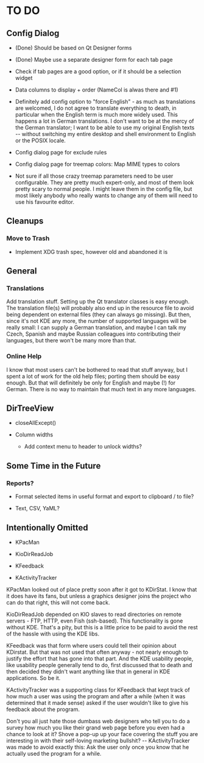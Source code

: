 # TO DO


## Config Dialog

- (Done) Should be based on Qt Designer forms

- (Done) Maybe use a separate designer form for each tab page

- Check if tab pages are a good option, or if it should be a selection widget

- Data columns to display + order (NameCol is alwas there and #1)


- Definitely add config option to "force English" - as much as translations are
  welcomed, I do not agree to translate everything to death, in particular when
  the English term is much more widely used. This happens a lot in German
  translations. I don't want to be at the mercy of the German translator; I
  want to be able to use my original English texts -- without switching my
  entire desktop and shell environment to English or the POSIX locale.

- Config dialog page for exclude rules

- Config dialog page for treemap colors: Map MIME types to colors

- Not sure if all those crazy treemap parameters need to be user
  configurable. They are pretty much expert-only, and most of them look pretty
  scary to normal people. I might leave them in the config file, but most
  likely anybody who really wants to change any of them will need to use his
  favourite editor.


## Cleanups

### Move to Trash

- Implement XDG trash spec, however old and abandoned it is



## General

### Translations

Add translation stuff. Setting up the Qt translator classes is easy enough. The
translation file(s) will probably also end up in the resource file to avoid
being dependent on external files (they can always go missing). But then, since
it's not KDE any more, the number of supported languages will be really small:
I can supply a German translation, and maybe I can talk my Czech, Spanish and
maybe Russian colleagues into contributing their languages, but there won't be
many more than that.

### Online Help

I know that most users can't be bothered to read that stuff anyway, but I spent
a lot of work for the old help files; porting them should be easy enough. But
that will definitely be only for English and maybe (!)  for German. There is no
way to maintain that much text in any more languages.



## DirTreeView

- closeAllExcept()

- Column widths
  - Add context menu to header to unlock widths?


## Some Time in the Future

### Reports?

- Format selected items in useful format and export to clipboard / to file?

- Text, CSV, YaML?





## Intentionally Omitted

- KPacMan

- KioDirReadJob

- KFeedback

- KActivityTracker


KPacMan looked out of place pretty soon after it got to KDirStat. I know that
it does have its fans, but unless a graphics designer joins the project who can
do that right, this will not come back.

KioDirReadJob depended on KIO slaves to read directories on remote servers -
FTP, HTTP, even Fish (ssh-based). This functionality is gone without
KDE. That's a pity, but this is a little price to be paid to avoid the rest of
the hassle with using the KDE libs.

KFeedback was that form where users could tell their opinion about
KDirstat. But that was not used that often anyway - not nearly enough to
justify the effort that has gone into that part. And the KDE usability people,
like usability people generally tend to do, first discussed that to death and
then decided they didn't want anything like that in general in KDE
applications. So be it.

KActivityTracker was a supporting class for KFeedback that kept track of how
much a user was using the program and after a while (when it was determined
that it made sense) asked if the user wouldn't like to give his feedback about
the program.

Don't you all just hate those dumbass web designers who tell you to do a survey
how much you like their grand web page before you even had a chance to look at
it? Shove a pop-up up your face covering the stuff you are interesting in with
their self-loving marketing bullshit? -- KActivityTracker was made to avoid
exactly this: Ask the user only once you know that he actually used the program
for a while.
